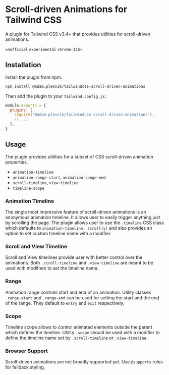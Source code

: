 # Scroll-driven Animations for Tailwind CSS

A plugin for Tailwind CSS v3.4+ that provides utilities for scroll-driven animations.

`unofficial` `experimental` `chrome-115+`

## Installation

Install the plugin from npm:

```sh
npm install @adam.plesnik/tailwindcss-scroll-driven-animations
```

Then add the plugin to your `tailwind.config.js`:

```js
module.exports = {
  plugins: [
    require('@adam.plesnik/tailwindcss-scroll-driven-animations'),
    // ...
  ],
}
```

## Usage

The plugin provides utilities for a subset of CSS scroll-driven animation properties.

- `animation-timeline`
- `animation-range-start`, `animation-range-end`
- `scroll-timeline`, `view-timeline`
- `timeline-scope`

### Animation Timeline

The single most impressive feature of scroll-driven animations is an anonymous animation timeline. It allows user to easily trigger anything just by scrolling the page. The plugin allows user to use the `.timeline` CSS class which defaults to `animation-timeline: scroll(y)` and also provides an option to set custom timeline name with a modifier.

### Scroll and View Timeline

Scroll and View timelines provide user with better control over the animations. Both `.scroll-timeline` and `.view-timeline` are meant to be used with modifiers to set the timeline name.

### Range

Animation range controls start and end of an animation. Utility classes `.range-start` and `.range-end` can be used for setting the start and the end of the range. They default to `entry` and `exit` respectively.

### Scope

Timeline scope allows to control animated elements outside the parent which defines the timeline. Utility `.scope` should be used with a modifier to define the timeline name set by `.scroll-timeline` or `.view-timeline`.

### Browser Support

Scroll-driven animations are not broadly supported yet. Use `@supports` rules for fallback styling.
